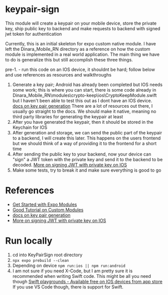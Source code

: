 # keypair-sign

This module will create a keypair on your mobile device, store the private key, ship public key to backend and make requests to backend with signed jwt token for authentication

Currently, this is an initial skeleton for expo custom native module. I have left the Dinara_Mobile_RN directory as a reference on how the custom module is implemented in a real world application. The main thing we have to do is generalize this but still accomplish these three things.

pre-1. - run this code on an IOS device, it shouldnt be hard; follow below and use references as resources and walkthroughs

1. Generate a key pair; Android has already been completed but IOS needs some work; this is where you can start, there is some code already in Dinara_Mobile_RN\modules\crypto-keep\ios\CryptoKeepModule.swift but I haven't been able to test this out as I dont have an IOS device. [docs on key pair generation](https://developer.apple.com/documentation/security/generating-new-cryptographic-keys) There are a lot of resources out there, I usually go straight to the docs. We should make it native, meaning no third party libraries for generating the keypair at least
2. After you have generated the keypair, then it should be stored in the Keychain for IOS
3. After generation and storage, we can send the public part of the keypair to a backend, I will create this later. This happens on the users frontend but we should think of a way of providing it to the frontend for a short time
4. After sending the public key to your backend, now your device can "sign" a JWT token with the private key and send it to the backend to be decoded. [More on signing JWT with private key on IOS](https://developer.apple.com/documentation/appstoreconnectapi/generating-tokens-for-api-requests)
5. Make some tests, try to break it and make sure everything is good to go

# References

- [Get Started with Expo Modules](https://docs.expo.dev/modules/get-started/)
- [Good Tutorial on Custom Modules](https://youtu.be/UczTzTBYRhA?t=1932)
- [docs on key pair generation](https://developer.apple.com/documentation/security/generating-new-cryptographic-keys)
- [More on signing JWT with private key on IOS](https://developer.apple.com/documentation/appstoreconnectapi/generating-tokens-for-api-requests)

# Run locally

1. cd into KeyPairSign root directory
2. `npx expo prebuild --clean`
3. Depending on device `npm run:ios || npm run:android`
4. I am not sure if you need X-Code, but I am pretty sure it is recommended when writing Swift code. This might be all you need though [Swift playgrounds - Available free on IOS devices from app store](https://developer.apple.com/swift-playgrounds/) If you use VS Code though, there is support for Swift.
